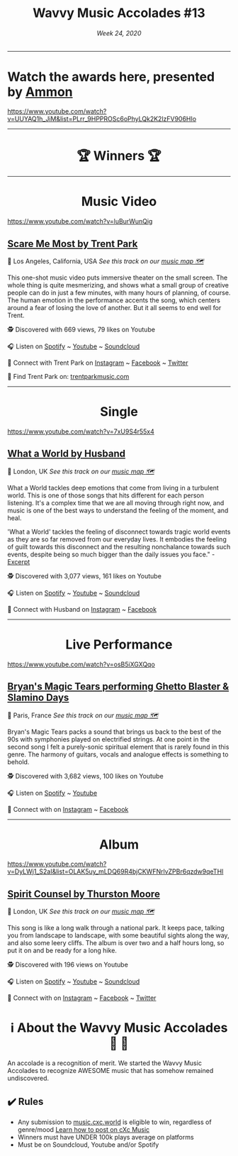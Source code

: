 
# <center> **Wavvy Music Accolades #13**</center> 
###### <center> Week 24, 2020</center> 

<hr>

# Watch the awards here, presented by [Ammon](https://open.spotify.com/artist/4seBsQrvamB7bbQ2UIftxU)

https://www.youtube.com/watch?v=UUYAQ1h_JiM&list=PLrr_9HPPROSc6oPhyLQk2K2lzFV906HIo




<hr>

# <center>🏆 Winners 🏆 </center>

<hr>

#  <center> **Music Video**</center> 

https://www.youtube.com/watch?v=luBurWunQig

## [Scare Me Most by Trent Park](https://music.cxc.world/?locLat=34.509&locLng=-117.784&zoom=8&id=1704)
📍 Los Angeles, California, USA
*See this track on our [music map 🗺️](https://music.cxc.world/?locLat=34.509&locLng=-117.784&zoom=8&id=1704)*
</center>

This one-shot music video puts immersive theater on the small screen. The whole thing is quite mesmerizing, and shows what a small group of creative people can do in just a few minutes, with many hours of planning, of course. The human emotion in the performance accents the song, which centers around a fear of losing the love of another. But it all seems to end well for Trent. 


🕵 Discovered with 669 views, 79 likes on Youtube

🎧 Listen on [Spotify](https://open.spotify.com/track/5uThQkkNNVKUznaz3owjoj) ~ [Youtube](https://www.youtube.com/watch?v=luBurWunQig) ~ [Soundcloud](https://soundcloud.com/trent-park-music/scare-me-trentpark)

💫 Connect with Trent Park on [Instagram](https://www.instagram.com/trentpark/) ~ [Facebook](https://www.facebook.com/officialtrentparkmusic/) ~ [Twitter](https://twitter.com/Trent_Park)

🔗 Find Trent Park on: [trentparkmusic.com](https://trentparkmusic.com/)

<hr>


#  <center> **Single**</center> 

https://www.youtube.com/watch?v=7xU9S4r55x4

## [What a World by Husband](https://music.cxc.world/?id=1454&zoom=10&locLat=51.209&locLng=0.417)
📍 London, UK
*See this track on our [music map 🗺️](https://music.cxc.world/?id=1454&zoom=10&locLat=51.209&locLng=0.417)*

What a World tackles deep emotions that come from living in a turbulent world. This is one of those songs that hits different for each person listening. It's a complex time that we are all moving through right now, and music is one of the best ways to understand the feeling of the moment, and heal.

'What a World' tackles the feeling of disconnect towards tragic world events as they are so far removed from our everyday lives. It embodies the feeling of guilt towards this disconnect and the resulting nonchalance towards such events, despite being so much bigger than the daily issues you face." -  
[Excerpt](https://husband.bandcamp.com/track/what-a-world)</center>


🕵 Discovered with 3,077 views, 161 likes on Youtube

🎧 Listen on [Spotify](https://open.spotify.com/track/0pofQX5bzt8O5ZhAXSrvjI) ~ [Youtube](https://www.youtube.com/watch?v=7xU9S4r55x4) ~ [Soundcloud](https://soundcloud.com/husbanduk/what-a-world)

💫 Connect with Husband on [Instagram](www.instagram.com/husband.band) ~ [Facebook](www.facebook.com/thebandhusband) 

<hr>

#  <center>**Live Performance**</center>

https://www.youtube.com/watch?v=osB5iXGXQqo

## [Bryan's Magic Tears performing Ghetto Blaster & Slamino Days](https://music.cxc.world/?id=1705&zoom=10&locLat=48.533&locLng=2.749)
📍 Paris, France
*See this track on our [music map 🗺️](https://music.cxc.world/?id=1705&zoom=10&locLat=48.533&locLng=2.749)*


Bryan's Magic Tears packs a sound that brings us back to the best of the 90s with symphonies played on electrified strings. At one point in the second song I felt a purely-sonic spiritual element that is rarely found in this genre. The harmony of guitars, vocals and analogue effects is something to behold.  

</center>


🕵 Discovered with 3,682 views, 100 likes on Youtube

🎧 Listen on [Spotify](https://open.spotify.com/track/4ZTGfdpt0uJCXPogKP74fK?si=LTCssHsdQc-KOEBDEFJ1Dg) ~ [Youtube](https://www.youtube.com/watch?v=osB5iXGXQqo) 

💫 Connect with  on [Instagram](https://www.instagram.com/bryansmagictears/) ~ [Facebook](https://www.facebook.com/bryansmagictears/)


<hr>

#  <center>**Album**</center>

https://www.youtube.com/watch?v=DyLWj1_S2aI&list=OLAK5uy_mLDQ69R4bjCKWFNrlvZPBr6qzdw9qeTHI

## [Spirit Counsel by Thurston Moore](https://music.cxc.world/?zoom=11&locLat=51.438&locLng=0.032&id=1706)
📍 London, UK
 *See this track on our [music map 🗺️](https://music.cxc.world/?zoom=11&locLat=51.438&locLng=0.032&id=1706)*
</center>

This song is like a long walk through a national park. It keeps pace, talking you from landscape to landscape, with some beautiful sights along the way, and also some leery cliffs. The album is over two and a half hours long, so put it on and be ready for a long hike. 


🕵 Discovered with 196 views on Youtube

🎧 Listen on [Spotify](https://open.spotify.com/album/0h2rDg9Mdfl1kQTVeznEty?si=Kd7X8anvSQGOQ5FTeiggsQ) ~ [Youtube](https://www.youtube.com/playlist?list=OLAK5uy_mLDQ69R4bjCKWFNrlvZPBr6qzdw9qeTHI) ~ [Soundcloud](https://soundcloud.com/thurstonmoore)

💫 Connect with  on [Instagram](https://www.instagram.com/thurstonmoore58/) ~ [Facebook](https://www.facebook.com/ThurstonMooreOfficial/) ~ [Twitter](https://twitter.com/nowjazznow)



# <center>ℹ️ About the Wavvy Music Accolades🕺 🌊 </center>

An accolade is a recognition of merit. We started the Wavvy Music Accolades to recognize AWESOME music that has somehow remained undiscovered.


## ✔️ Rules
- Any submission to [music.cxc.world](https://music.cxc.world) is eligible to win, regardless of genre/mood [Learn how to post on cXc Music](https://docs.cxc.world/knowledge-base/how-to-add-music/)
- Winners must have UNDER 100k plays average on platforms
- Must be on Soundcloud, Youtube and/or Spotify

<!--stackedit_data:
eyJoaXN0b3J5IjpbLTEyNDAwNDg3NDldfQ==
-->
